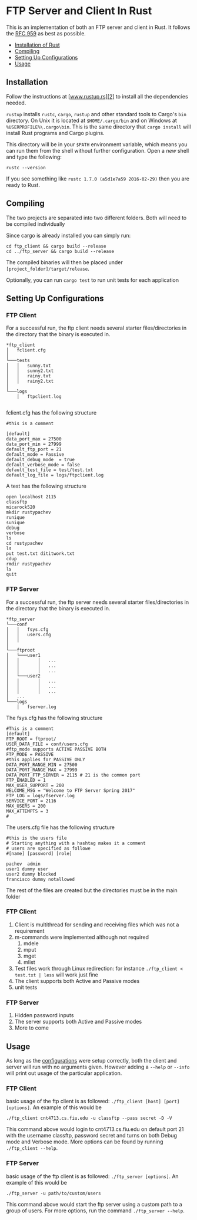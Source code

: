 # FTP Server and Client In Rust

This is an implementation of both an FTP server and client in Rust. It follows the [RFC 959][1] as best as possible.


* [Installation of Rust](#installation)
* [Compiling](#compiling)
* [Setting Up Configurations](#setting-up-configurations)
* [Usage](#usage)

## Installation

Follow the instructions at [www.rustup.rs][2] to install all the dependencies needed.

`rustup` installs `rustc`, `cargo`, `rustup` and other standard tools
to Cargo's `bin` directory. On Unix it is located at
`$HOME/.cargo/bin` and on Windows at `%USERPROFILE%\.cargo\bin`. This
is the same directory that `cargo install` will install Rust programs
and Cargo plugins.

This directory will be in your `$PATH` environment variable, which
means you can run them from the shell without further
configuration. Open a *new* shell and type the following:

```
rustc --version
```

If you see something like `rustc 1.7.0 (a5d1e7a59 2016-02-29)` then
you are ready to Rust. 


## Compiling

The two projects are separated into two different folders. Both will need to be compiled individually

Since cargo is already installed you can simply run:

```
cd ftp_client && cargo build --release
cd ../ftp_server && cargo build --release
```

The compiled binaries will then be placed under  `[project_folder]/target/release`.

Optionally, you can run `cargo test` to run unit tests for each application


## Setting Up Configurations

### FTP Client

For a successful run, the ftp client needs several starter files/directories in the directory that the binary is executed in. 
```
*ftp_client
│   fclient.cfg
│
└───tests
│   │   sunny.txt
│   │   sunny2.txt
│   │   rainy.txt
│   │   rainy2.txt
│   
└───logs
    │   ftpclient.log
        
```
fclient.cfg has the following structure

```
#this is a comment

[default]
data_port_max = 27500
data_port_min = 27999
default_ftp_port = 21
default_mode = Passive 
default_debug_mode  = true
default_verbose_mode = false
default_test_file = test/test.txt
default_log_file = logs/ftpclient.log
```
A test has the following structure
  
```
open localhost 2115
classftp
micarock520
mkdir rustypachev
runique
sunique
debug
verbose
ls
cd rustypachev
ls
put test.txt dititwork.txt
cdup
rmdir rustypachev
ls
quit
```
 

### FTP Server

For a successful run, the ftp server needs several starter files/directories in the directory that the binary is executed in. 
```
*ftp_server
└───conf
│   │   fsys.cfg
│   │   users.cfg
│   │
│   
└───ftproot
│   └───user1
│   │       │   ...
│   │       │   ...
│   │       │   ...
│   └───user2
│   │       │   ...
│   │       │   ...
│   │       │   ...
│   ...
└───logs
    │   fserver.log
```

The fsys.cfg has the following structure
```
#This is a comment
[default]
FTP_ROOT = ftproot/
USER_DATA_FILE = conf/users.cfg 
#ftp_mode supports ACTIVE PASSIVE BOTH 
FTP_MODE = PASSIVE 
#this applies for PASSIVE ONLY 
DATA_PORT_RANGE_MIN = 27500
DATA_PORT_RANGE_MAX = 27999
DATA_PORT_FTP_SERVER = 2115 # 21 is the common port 
FTP_ENABLED = 1 
MAX_USER_SUPPORT = 200
WELCOME_MSG = "Welcome to FTP Server Spring 2017" 
FTP_LOG = logs/fserver.log
SERVICE_PORT = 2116
MAX_USERS = 200
MAX_ATTEMPTS = 3
#

```

The users.cfg file has the following structure

```
#this is the users file
# Starting anything with a hashtag makes it a comment
# users are specified as followe
#[name] [password] [role]

pachev  admin
user1 dummy user
user2 dummy blocked
francisco dummy notallowed
```
The rest of the files are created but the directories must be in the main folder

### FTP Client

1. Client is multithread for sending and receiving files which was not a requirement
2. m-commands were implemented although not required
    1. mdele
    2. mput
    3. mget
    4. mlist
3. Test files work through Linux redirection: for instance `./ftp_client < test.txt | less` will work just fine
4. The client supports both Active and Passive modes
5. unit tests

### FTP Server

1. Hidden password inputs 
2. The server supports both Active and Passive modes
3. More to come


## Usage

As long as the [configurations](setting-up-configurations) were setup correctly, both the client and server will 
run with no arguments given. However adding a `--help` or `--info` will print out usage of the particular application.

### FTP Client

basic usage of the ftp client is as followed: `./ftp_client [host] [port] [options]`. An example of this would be 

`./ftp_client cnt4713.cs.fiu.edu -u classftp --pass secret -D -V`

This command above would login to cnt4713.cs.fiu.edu on default port 21 with the username classftp, password secret and 
turns on both Debug mode and Verbose mode. More options can be found by running `./ftp_client --help`.

### FTP Server

basic usage of the ftp client is as followed: `./ftp_server [options]`. An example of this would be 

`./ftp_server -u path/to/custom/users`

This command above would start the ftp server using a custom path to a group of users. For more options,
run the command `./ftp_server --help`.


[1]: https://www.ietf.org/rfc/rfc959.txt
[2]: https://www.rustup.rs
